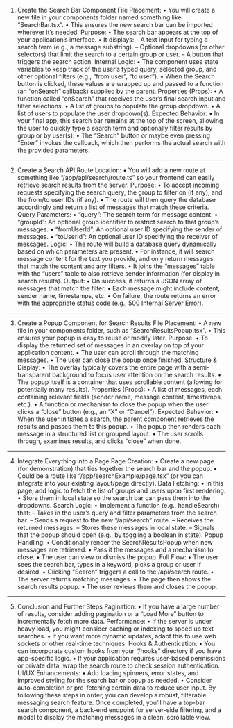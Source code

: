 1. Create the Search Bar Component
File Placement:
• You will create a new file in your components folder named something like “SearchBar.tsx”.
• This ensures the new search bar can be imported wherever it’s needed.
Purpose:
• The search bar appears at the top of your application’s interface.
• It displays:
– A text input for typing a search term (e.g., a message substring).
– Optional dropdowns (or other selectors) that limit the search to a certain group or user.
– A button that triggers the search action.
Internal Logic:
• The component uses state variables to keep track of the user’s typed query, selected group, and other optional filters (e.g., “from user”, “to user”).
• When the Search button is clicked, these values are wrapped up and passed to a function (an “onSearch” callback) supplied by the parent.
Properties (Props):
• A function called “onSearch” that receives the user’s final search input and filter selections.
• A list of groups to populate the group dropdown.
• A list of users to populate the user dropdown(s).
Expected Behavior:
• In your final app, this search bar remains at the top of the screen, allowing the user to quickly type a search term and optionally filter results by group or by user(s).
• The “Search” button or maybe even pressing “Enter” invokes the callback, which then performs the actual search with the provided parameters.
---
2. Create a Search API Route
Location:
• You will add a new route at something like “/app/api/search/route.ts” so your frontend can easily retrieve search results from the server.
Purpose:
• To accept incoming requests specifying the search query, the group to filter on (if any), and the from/to user IDs (if any).
• The route will then query the database accordingly and return a list of messages that match these criteria.
Query Parameters:
• “query”: The search term for message content.
• “groupId”: An optional group identifier to restrict search to that group’s messages.
• “fromUserId”: An optional user ID specifying the sender of messages.
• “toUserId”: An optional user ID specifying the receiver of messages.
Logic:
• The route will build a database query dynamically based on which parameters are present.
• For instance, it will search message content for the text you provide, and only return messages that match the content and any filters.
• It joins the “messages” table with the “users” table to also retrieve sender information (for display in search results).
Output:
• On success, it returns a JSON array of messages that match the filter.
• Each message might include content, sender name, timestamps, etc.
• On failure, the route returns an error with the appropriate status code (e.g., 500 Internal Server Error).
---
3. Create a Popup Component for Search Results
File Placement:
• A new file in your components folder, such as “SearchResultsPopup.tsx”.
• This ensures your popup is easy to reuse or modify later.
Purpose:
• To display the returned set of messages in an overlay on top of your application content.
• The user can scroll through the matching messages.
• The user can close the popup once finished.
Structure & Display:
• The overlay typically covers the entire page with a semi-transparent background to focus user attention on the search results.
• The popup itself is a container that uses scrollable content (allowing for potentially many results).
Properties (Props):
• A list of messages, each containing relevant fields (sender name, message content, timestamps, etc.).
• A function or mechanism to close the popup when the user clicks a “close” button (e.g., an “X” or “Cancel”).
Expected Behavior:
• When the user initiates a search, the parent component retrieves the results and passes them to this popup.
• The popup then renders each message in a structured list or grouped layout.
• The user scrolls through, examines results, and clicks “close” when done.
---
4. Integrate Everything into a Page
Page Creation:
• Create a new page (for demonstration) that ties together the search bar and the popup.
• Could be a route like “/app/searchExample/page.tsx” (or you can integrate into your existing layout/page directly).
Data Fetching:
• In this page, add logic to fetch the list of groups and users upon first rendering.
• Store them in local state so the search bar can pass them into the dropdowns.
Search Logic:
• Implement a function (e.g., handleSearch) that:
– Takes in the user’s query and filter parameters from the search bar.
– Sends a request to the new “/api/search” route.
– Receives the returned messages.
– Stores these messages in local state.
– Signals that the popup should open (e.g., by toggling a boolean in state).
Popup Handling:
• Conditionally render the SearchResultsPopup when new messages are retrieved.
• Pass it the messages and a mechanism to close.
• The user can view or dismiss the popup.
Full Flow:
• The user sees the search bar, types in a keyword, picks a group or user if desired.
• Clicking “Search” triggers a call to the /api/search route.
• The server returns matching messages.
• The page then shows the search results popup.
• The user reviews them and closes the popup.
---
5. Conclusion and Further Steps
Pagination:
• If you have a large number of results, consider adding pagination or a “Load More” button to incrementally fetch more data.
Performance:
• If the server is under heavy load, you might consider caching or indexing to speed up text searches.
• If you want more dynamic updates, adapt this to use web sockets or other real-time techniques.
Hooks & Authentication:
• You can incorporate custom hooks from your “/hooks” directory if you have app-specific logic.
• If your application requires user-based permissions or private data, wrap the search route to check session authentication.
UI/UX Enhancements:
• Add loading spinners, error states, and improved styling for the search bar or popup as needed.
• Consider auto-completion or pre-fetching certain data to reduce user input.
By following these steps in order, you can develop a robust, filterable messaging search feature. Once completed, you’ll have a top-bar search component, a back-end endpoint for server-side filtering, and a modal to display the matching messages in a clean, scrollable view.